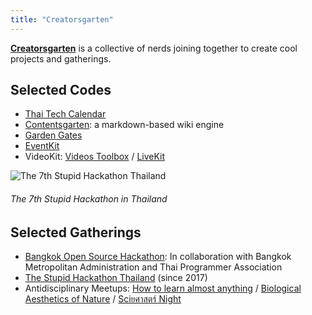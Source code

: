 ```yaml
---
title: "Creatorsgarten"
---
```


[**Creatorsgarten**](https://www.creatorsgarten.org) is a collective of nerds joining together to create cool projects and gatherings.

## Selected Codes
- [Thai Tech Calendar](https://www.github.com/creatorsgarten/techcal.dev)
- [Contentsgarten](https://www.github.com/creatorsgarten/contentsgarten): a markdown-based wiki engine
- [Garden Gates](https://www.github.com/creatorsgarten/garden-gate)
- [EventKit](https://www.github.com/creatorsgarten/eventkit)
- VideoKit: [Videos Toolbox](https://www.github.com/creatorsgarten/videos) / [LiveKit](https://www.github.com/creatorsgarten/livekit)

![The 7th Stupid Hackathon Thailand](/sht7.jpeg)
###### The 7th Stupid Hackathon in Thailand

## Selected Gatherings
- [Bangkok Open Source Hackathon](https://source.in.th): In collaboration with Bangkok Metropolitan Administration and Thai Programmer Association
- [The Stupid Hackathon Thailand](https://stupid.hackathon.in.th) (since 2017)
- Antidisciplinary Meetups: [How to learn almost anything](https://creatorsgarten.org/event/learn) / [Biological Aesthetics of Nature](https://creatorsgarten.org/event/bio) / [Sciยศาสตร์ Night](https://creatorsgarten.org/event/scisart)
